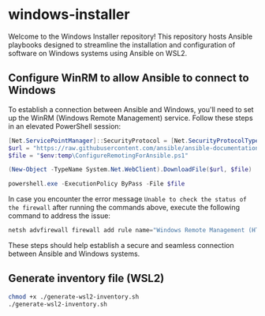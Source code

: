 # windows-installer

Welcome to the Windows Installer repository! This repository hosts Ansible playbooks designed to streamline the installation and configuration of software on Windows systems using Ansible on WSL2.

## Configure WinRM to allow Ansible to connect to Windows

To establish a connection between Ansible and Windows, you'll need to set up the WinRM (Windows Remote Management) service. Follow these steps in an elevated PowerShell session:

```powershell
[Net.ServicePointManager]::SecurityProtocol = [Net.SecurityProtocolType]::Tls12
$url = "https://raw.githubusercontent.com/ansible/ansible-documentation/devel/examples/scripts/ConfigureRemotingForAnsible.ps1"
$file = "$env:temp\ConfigureRemotingForAnsible.ps1"

(New-Object -TypeName System.Net.WebClient).DownloadFile($url, $file)

powershell.exe -ExecutionPolicy ByPass -File $file
```

In case you encounter the error message `Unable to check the status of the firewall` after running the commands above, execute the following command to address the issue:

```powershell
netsh advfirewall firewall add rule name="Windows Remote Management (HTTP-In)" dir=in action=allow service=any enable=yes profile=any localport=5985 protocol=tcp
```

These steps should help establish a secure and seamless connection between Ansible and Windows systems.

## Generate inventory file (WSL2)

```bash
chmod +x ./generate-wsl2-inventory.sh
./generate-wsl2-inventory.sh
```
